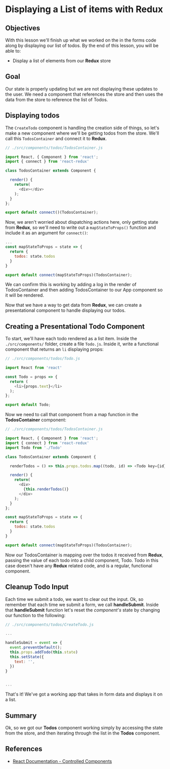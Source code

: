 # Displaying a List of items with Redux

## Objectives


With this lesson we'll finish up what we worked on the in the forms code along
by displaying our list of todos. By the end of this lesson, you will be able to:

* Display a list of elements from our __Redux__ store

## Goal

Our state is properly updating but we are not displaying these updates to the
user. We need a component that references the store and then uses the data from
the store to reference the list of Todos.

## Displaying todos

The `CreateTodo` component is handling the creation side of things, so let's
make a new component where we'll be getting todos from the store. We'll call
this `TodosContainer` and connect it to __Redux__.


```js
// ./src/components/todos/TodosContainer.js

import React, { Component } from 'react';
import { connect } from 'react-redux'

class TodosContainer extends Component {

  render() {
    return(
      <div></div>
    );
  }
};

export default connect()(TodosContainer);
```

Now, we aren't worried about dispatching actions here, only getting state from
__Redux__, so we'll need to write out a `mapStateToProps()` function and include
it as an argument for `connect()`:

```js
...
const mapStateToProps = state => {
  return {
    todos: state.todos
  }
}

export default connect(mapStateToProps)(TodosContainer);
```

We can confirm this is working by adding a log in the render of TodosContainer
and then adding TodosContainer to our App component so it will be rendered.

Now that we have a way to get data from __Redux__, we can create a presentational
component to handle displaying our todos.

## Creating a Presentational Todo Component

To start, we'll have each todo rendered as a list item. Inside the
`./src/components/` folder, create a file `Todo.js`. Inside it, write a
functional component that returns an `li` displaying props:

```js
// ./src/components/todos/Todo.js

import React from 'react'

const Todo = props => {
  return (
    <li>{props.text}</li>
  );
};

export default Todo;
```

Now we need to call that component from a map function in the
__TodosContainer__ component:

```js
// ./src/components/todos/TodosContainer.js

import React, { Component } from 'react';
import { connect } from 'react-redux'
import Todo from './Todo'

class TodosContainer extends Component {

  renderTodos = () => this.props.todos.map((todo, id) => <Todo key={id} text={todo} />)

  render() {
    return(
      <div>
        {this.renderTodos()}
      </div>
    );
  }
};

const mapStateToProps = state => {
  return {
    todos: state.todos
  }
}

export default connect(mapStateToProps)(TodosContainer);


```

Now our TodosContainer is mapping over the todos it received from __Redux__,
passing the value of each todo into a child component, Todo. Todo in this case
doesn't have any __Redux__ related code, and is a regular, functional component.

## Cleanup Todo Input

Each time we submit a todo, we want to clear out the input. Ok, so remember that
each time we submit a form, we call __handleSubmit__. Inside that
__handleSubmit__ function let's reset the *component's* state by changing our
function to the following:

```js
// ./src/components/todos/CreateTodo.js

...

handleSubmit = event => {
  event.preventDefault();
  this.props.addTodo(this.state)
  this.setState({
    text: '',
  })
}


...
```

That's it! We've got a working app that takes in form data and displays it on a
list.

## Summary

Ok, so we got our __Todos__ component working simply by accessing the state from
the store, and then iterating through the list in the __Todos__ component.


## References

- [React Documentation - Controlled Components](https://facebook.github.io/react/docs/forms.html)
